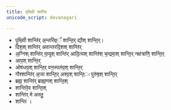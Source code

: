 ```yaml
---
title: पृथिवी शान्तिः
unicode_script: devanagari

---
```

- पृ॒थि॒वी शान्ति॑र् अ॒न्तरि॑क्ष॒ँ शान्ति॒र् द्यौश् शान्ति॒र्।  
- दिश॒श् शान्ति॑र् अवान्तरदि॒शश् शान्ति॑र्  
- अ॒ग्निश् शान्ति॑र् वा॒युश् शान्ति॑र् आदि॒त्यश् शान्ति॑श् च॒न्द्रमा॒श् शान्ति॒र् नक्ष॑त्राणि॒ शान्ति॒र्  
- आप॒श् शान्ति॒र् 
- ओष॑धय॒श् शान्ति॒र् वन॒स्पत॑य॒श् शान्ति॒र्  
- गौश्शान्ति॑र् अ॒जा शान्ति॒र् अश्व॒श् शान्ति॒ः पुरु॑ष॒श् शान्ति॒र्  
- ब्रह्म॒ शान्ति॑र् ब्राह्म॒णश् शान्ति॒श्  
- शान्ति॑रे॒व शान्ति॒श् 
- शान्ति॑र् मे अस्तु॒ 
- शान्तिः॑ ।  
